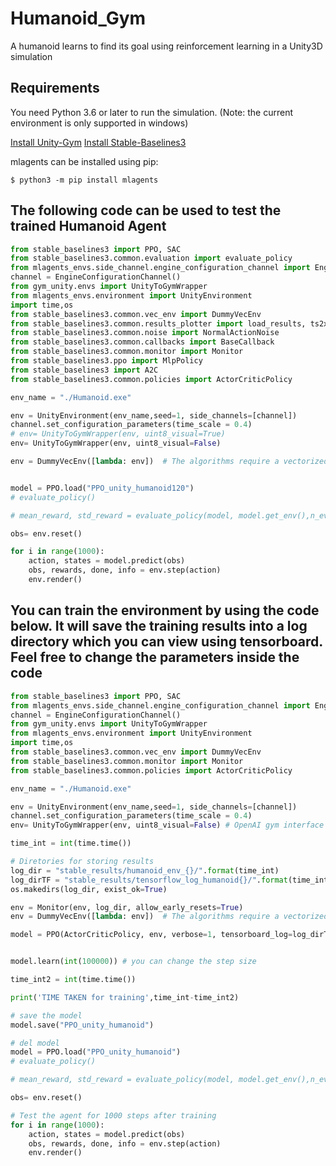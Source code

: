 # Humanoid_Gym
A humanoid learns to find its goal using reinforcement learning in a Unity3D simulation

Requirements
------------

You need Python 3.6 or later to run the simulation. (Note: the current environment is only supported in windows)

[Install Unity-Gym](https://github.com/Unity-Technologies/ml-agents/tree/main/gym-unity)
[Install Stable-Baselines3](https://stable-baselines3.readthedocs.io/en/master/guide/install.html)

mlagents can be installed using pip:

    $ python3 -m pip install mlagents
 
 
## The following code can be used to test the trained Humanoid Agent
```python
from stable_baselines3 import PPO, SAC
from stable_baselines3.common.evaluation import evaluate_policy
from mlagents_envs.side_channel.engine_configuration_channel import EngineConfigurationChannel
channel = EngineConfigurationChannel()
from gym_unity.envs import UnityToGymWrapper
from mlagents_envs.environment import UnityEnvironment
import time,os
from stable_baselines3.common.vec_env import DummyVecEnv
from stable_baselines3.common.results_plotter import load_results, ts2xy
from stable_baselines3.common.noise import NormalActionNoise
from stable_baselines3.common.callbacks import BaseCallback 
from stable_baselines3.common.monitor import Monitor
from stable_baselines3.ppo import MlpPolicy
from stable_baselines3 import A2C
from stable_baselines3.common.policies import ActorCriticPolicy

env_name = "./Humanoid.exe"

env = UnityEnvironment(env_name,seed=1, side_channels=[channel])
channel.set_configuration_parameters(time_scale = 0.4)
# env= UnityToGymWrapper(env, uint8_visual=True)
env= UnityToGymWrapper(env, uint8_visual=False)

env = DummyVecEnv([lambda: env])  # The algorithms require a vectorized environment to run


model = PPO.load("PPO_unity_humanoid120")
# evaluate_policy()

# mean_reward, std_reward = evaluate_policy(model, model.get_env(),n_eval_episodes=10)

obs= env.reset()

for i in range(1000):
    action, states = model.predict(obs)
    obs, rewards, done, info = env.step(action)
    env.render()

```

## You can train the environment by using the code below. It will save the training results into a log directory which you can view using tensorboard. Feel free to change the parameters inside the code

```python
from stable_baselines3 import PPO, SAC
from mlagents_envs.side_channel.engine_configuration_channel import EngineConfigurationChannel
channel = EngineConfigurationChannel()
from gym_unity.envs import UnityToGymWrapper
from mlagents_envs.environment import UnityEnvironment
import time,os
from stable_baselines3.common.vec_env import DummyVecEnv
from stable_baselines3.common.monitor import Monitor
from stable_baselines3.common.policies import ActorCriticPolicy

env_name = "./Humanoid.exe"

env = UnityEnvironment(env_name,seed=1, side_channels=[channel])
channel.set_configuration_parameters(time_scale = 0.4)
env= UnityToGymWrapper(env, uint8_visual=False) # OpenAI gym interface created using UNITY

time_int = int(time.time())

# Diretories for storing results 
log_dir = "stable_results/humanoid_env_{}/".format(time_int)
log_dirTF = "stable_results/tensorflow_log_humanoid{}/".format(time_int) 
os.makedirs(log_dir, exist_ok=True)

env = Monitor(env, log_dir, allow_early_resets=True)
env = DummyVecEnv([lambda: env])  # The algorithms require a vectorized environment to run

model = PPO(ActorCriticPolicy, env, verbose=1, tensorboard_log=log_dirTF, device='cuda')


model.learn(int(100000)) # you can change the step size

time_int2 = int(time.time())

print('TIME TAKEN for training',time_int-time_int2)

# save the model
model.save("PPO_unity_humanoid")

# del model
model = PPO.load("PPO_unity_humanoid")
# evaluate_policy()

# mean_reward, std_reward = evaluate_policy(model, model.get_env(),n_eval_episodes=10)

obs= env.reset()

# Test the agent for 1000 steps after training
for i in range(1000):
    action, states = model.predict(obs)
    obs, rewards, done, info = env.step(action)
    env.render()

```
